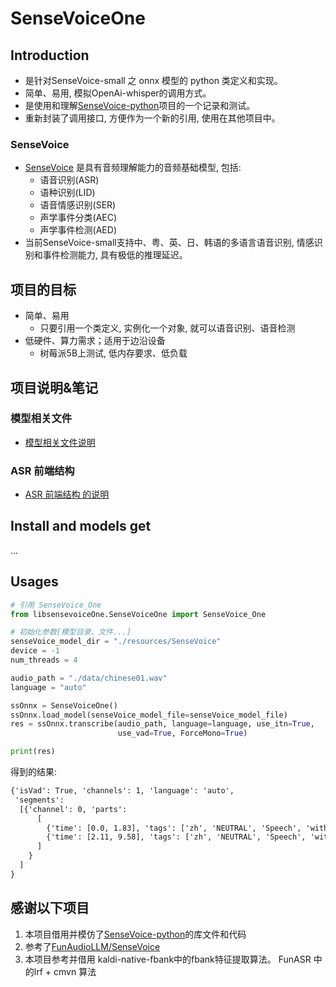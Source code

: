 # SenseVoiceOne

## Introduction

- 是针对SenseVoice-small 之 onnx 模型的 python 类定义和实现。
- 简单、易用, 模拟OpenAi-whisper的调用方式。
- 是使用和理解[SenseVoice-python](https://github.com/lovemefan/SenseVoice-python)项目的一个记录和测试。
- 重新封装了调用接口, 方便作为一个新的引用, 使用在其他项目中。

### SenseVoice

- [SenseVoice](https://github.com/FunAudioLLM/SenseVoice) 是具有音频理解能力的音频基础模型, 包括:
  - 语音识别(ASR)
  - 语种识别(LID)
  - 语音情感识别(SER)
  - 声学事件分类(AEC)
  - 声学事件检测(AED)
- 当前SenseVoice-small支持中、粤、英、日、韩语的多语言语音识别, 情感识别和事件检测能力, 具有极低的推理延迟。

## 项目的目标

- 简单、易用
  - 只要引用一个类定义, 实例化一个对象, 就可以语音识别、语音检测
- 低硬件、算力需求；适用于边沿设备
  - 树莓派5B上测试, 低内存要求、低负载

## 项目说明&笔记

### 模型相关文件

- [模型相关文件说明](./doc/model_files.md)

### ASR 前端结构

- [ASR 前端结构 的说明](./doc/frontend.md)

## Install and models get

...

## Usages

``` python
# 引用 SenseVoice_One
from libsensevoiceOne.SenseVoiceOne import SenseVoice_One

# 初始化参数[模型目录、文件...]
senseVoice_model_dir = "./resources/SenseVoice"
device = -1
num_threads = 4

audio_path = "./data/chinese01.wav"
language = "auto"

ssOnnx = SenseVoiceOne()
ssOnnx.load_model(senseVoice_model_file=senseVoice_model_file)
res = ssOnnx.transcribe(audio_path, language=language, use_itn=True, 
                        use_vad=True, ForceMono=True)

print(res)
```

得到的结果:

``` cmd
{'isVad': True, 'channels': 1, 'language': 'auto', 
 'segments': 
  [{'channel': 0, 'parts': 
      [
        {'time': [0.0, 1.83], 'tags': ['zh', 'NEUTRAL', 'Speech', 'withitn'], 'text': '基本上就是个假消息。'}, 
        {'time': [2.11, 9.58], 'tags': ['zh', 'NEUTRAL', 'Speech', 'withitn'], 'text': '你明白我意思吗？所以呢我呢不认识这个书记, 我也不认识什么老领导, 我就认识门口这个发报纸那大爷。'}
      ]
    }
  ]
}
```

## 感谢以下项目

1. 本项目借用并模仿了[SenseVoice-python](https://github.com/lovemefan/SenseVoice-python)的库文件和代码
2. 参考了[FunAudioLLM/SenseVoice](https://github.com/FunAudioLLM/SenseVoice)
3. 本项目参考并借用 kaldi-native-fbank中的fbank特征提取算法。 FunASR 中的lrf + cmvn 算法
